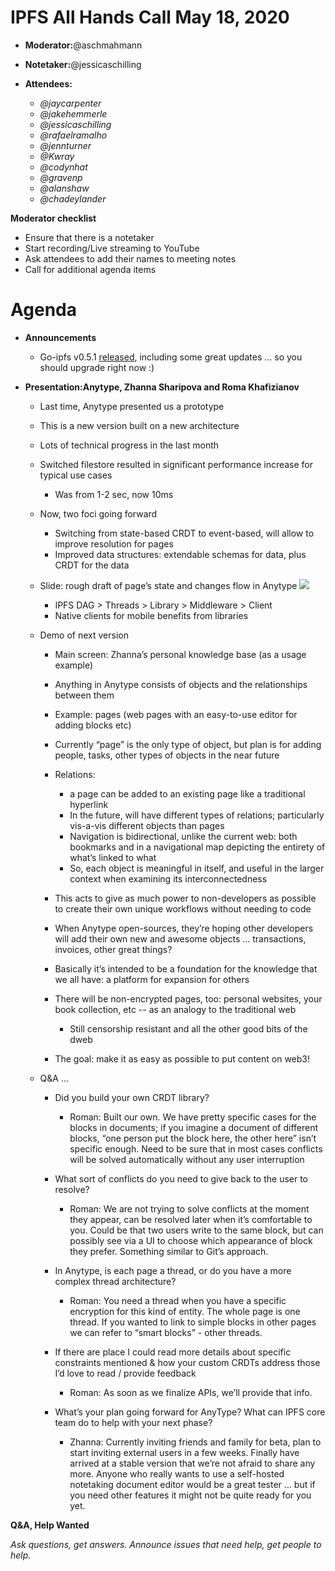 # IPFS All Hands Call May 18, 2020

-   **Moderator:**@aschmahmann
-   **Notetaker:**@jessicaschilling
-   **Attendees:**

    -   _@jaycarpenter_
    -   _@jakehemmerle_
    -   _@jessicaschilling_
    -   _@rafaelramalho_
    -   _@jennturner_
    -   _@Kwray_
    -   _@codynhat_
    -   _@gravenp_
    -   _@alanshaw_
    -   _@chadeylander_

  


**Moderator checklist**

-   Ensure that there is a notetaker
-   Start recording/Live streaming to YouTube
-   Ask attendees to add their names to meeting notes
-   Call for additional agenda items

# Agenda

-   **Announcements**

    -   Go-ipfs v0.5.1 [released](https://github.com/ipfs/go-ipfs/releases/tag/v0.5.1), including some great updates … so you should upgrade right now :)

-   **Presentation:Anytype, Zhanna Sharipova and Roma Khafizianov**

    -   Last time, Anytype presented us a prototype
    -   This is a new version built on a new architecture
    -   Lots of technical progress in the last month
    -   Switched filestore resulted in significant performance increase for typical use cases

        -   Was from 1-2 sec, now 10ms

    -   Now, two foci going forward

        -   Switching from state-based CRDT to event-based, will allow to improve resolution for pages
        -   Improved data structures: extendable schemas for data, plus CRDT for the data

    -   Slide: rough draft of page’s state and changes flow in Anytype ![](https://lh4.googleusercontent.com/XfgUNRxsNb7KgrF3-e6xEvfhTT1khxYrgUdxA8OTOw8csNPinm5SQbpokFb-cDr9AjKBoVr7NBqCPhnXdlxj_3ms0RbNaCKSDqYRonY1i22Er5-o1W4oEUDBsXxmSemCWMXXDvva)

        -   IPFS DAG > Threads > Library > Middleware > Client
        -   Native clients for mobile benefits from libraries

    -   Demo of next version

        -   Main screen: Zhanna’s personal knowledge base (as a usage example)
        -   Anything in Anytype consists of objects and the relationships between them
        -   Example: pages (web pages with an easy-to-use editor for adding blocks etc)
        -   Currently “page” is the only type of object, but plan is for adding people, tasks, other types of objects in the near future
        -   Relations:

            -   a page can be added to an existing page like a traditional hyperlink
            -   In the future, will have different types of relations; particularly vis-a-vis different objects than pages
            -   Navigation is bidirectional, unlike the current web: both bookmarks and in a navigational map depicting the entirety of what’s linked to what
            -   So, each object is meaningful in itself, and useful in the larger context when examining its interconnectedness

        -   This acts to give as much power to non-developers as possible to create their own unique workflows without needing to code
        -   When Anytype open-sources, they’re hoping other developers will add their own new and awesome objects … transactions, invoices, other great things?
        -   Basically it’s intended to be a foundation for the knowledge that we all have: a platform for expansion for others
        -   There will be non-encrypted pages, too: personal websites, your book collection, etc -- as an analogy to the traditional web

            -   Still censorship resistant and all the other good bits of the dweb

        -   The goal: make it as easy as possible to put content on web3!

    -   Q&A …

        -   Did you build your own CRDT library?

            -   Roman: Built our own. We have pretty specific cases for the blocks in documents; if you imagine a document of different blocks, “one person put the block here, the other here” isn’t specific enough. Need to be sure that in most cases conflicts will be solved automatically without any user interruption

        -   What sort of conflicts do you need to give back to the user to resolve?

            -   Roman: We are not trying to solve conflicts at the moment they appear, can be resolved later when it’s comfortable to you. Could be that two users write to the same block, but can possibly see via a UI to choose which appearance of block they prefer. Something similar to Git’s approach.

        -   In Anytype, is each page a thread, or do you have a more complex thread architecture?

            -   Roman: You need a thread when you have a specific encryption for this kind of entity. The whole page is one thread. If you wanted to link to simple blocks in other pages we can refer to “smart blocks” - other threads.

        -   If there are place I could read more details about specific constraints mentioned & how your custom CRDTs address those I’d love to read / provide feedback

            -   Roman: As soon as we finalize APIs, we’ll provide that info.

        -   What’s your plan going forward for AnyType? What can IPFS core team do to help with your next phase?

            -   Zhanna: Currently inviting friends and family for beta, plan to start inviting external users in a few weeks. Finally have arrived at a stable version that we’re not afraid to share any more. Anyone who really wants to use a self-hosted notetaking document editor would be a great tester … but if you need other features it might not be quite ready for you yet.

**Q&A, Help Wanted**

_Ask questions, get answers. Announce issues that need help, get people to help._

